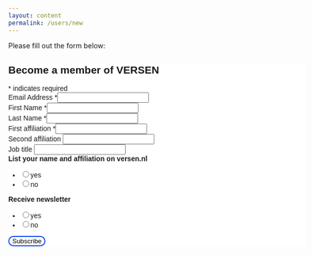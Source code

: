 ```yaml
---
layout: content
permalink: /users/new
---
```


Please fill out the form below:

<!-- Begin Mailchimp Signup Form -->
<div id="mc_embed_shell">
      <link href="//cdn-images.mailchimp.com/embedcode/classic-061523.css" rel="stylesheet" type="text/css">
  <style type="text/css">
        #mc_embed_signup{background:#fff; false;clear:left; font:14px Helvetica,Arial,sans-serif; width: 600px;}
        /* Add your own Mailchimp form style overrides in your site stylesheet or in this style block.
           We recommend moving this block and the preceding CSS link to the HEAD of your HTML file. */
</style>
<div id="mc_embed_signup">
    <form action="https://versen.us7.list-manage.com/subscribe/post?u=e6afd6c1e7c0289f4566d4fe5&amp;id=5228435632&amp;f_id=00e599e4f0" method="post" id="mc-embedded-subscribe-form" name="mc-embedded-subscribe-form" class="validate" target="_self" novalidate="">
        <div id="mc_embed_signup_scroll"><h2>Become a member of VERSEN</h2>
            <div class="indicates-required"><span class="asterisk">*</span> indicates required</div>
            <div class="mc-field-group"><label for="mce-EMAIL">Email Address <span class="asterisk">*</span></label><input type="email" name="EMAIL" class="required email" id="mce-EMAIL" required="" value=""></div><div class="mc-field-group"><label for="mce-FNAME">First Name <span class="asterisk">*</span></label><input type="text" name="FNAME" class="required text" id="mce-FNAME" value="" required=""></div><div class="mc-field-group"><label for="mce-LNAME">Last Name <span class="asterisk">*</span></label><input type="text" name="LNAME" class="required text" id="mce-LNAME" value="" required=""></div><div class="mc-field-group"><label for="mce-AFFIL1">First affiliation <span class="asterisk">*</span></label><input type="text" name="AFFIL1" class="required text" id="mce-AFFIL1" value="" required=""></div><div class="mc-field-group"><label for="mce-AFFIL2">Second affiliation </label><input type="text" name="AFFIL2" class=" text" id="mce-AFFIL2" value=""></div><div class="mc-field-group"><label for="mce-JOBTITLE">Job title </label><input type="text" name="JOBTITLE" class=" text" id="mce-JOBTITLE" value=""></div><div class="mc-field-group input-group"><strong>List your name and affiliation on versen.nl </strong><ul><li><input type="radio" name="group[79508]" id="mce-group[79508]-79508-0" value="1"><label for="mce-group[79508]-79508-0">yes</label></li><li><input type="radio" name="group[79508]" id="mce-group[79508]-79508-1" value="2"><label for="mce-group[79508]-79508-1">no</label></li></ul></div><div class="mc-field-group input-group"><strong>Receive newsletter </strong><ul><li><input type="radio" name="group[79512]" id="mce-group[79512]-79512-0" value="4"><label for="mce-group[79512]-79512-0">yes</label></li><li><input type="radio" name="group[79512]" id="mce-group[79512]-79512-1" value="8"><label for="mce-group[79512]-79512-1">no</label></li></ul></div>
        <div id="mce-responses" class="clear">
            <div class="response" id="mce-error-response" style="display: none;"></div>
            <div class="response" id="mce-success-response" style="display: none;"></div>
        </div><div style="position: absolute; left: -5000px;" aria-hidden="true"><input type="text" name="b_e6afd6c1e7c0289f4566d4fe5_5228435632" tabindex="-1" value=""></div><div class="clear"><input type="submit" name="subscribe" id="mc-embedded-subscribe" style="background:#fff; border: 2px solid #0D43F2; border-radius: 24px;" class="button" value="Subscribe"></div>
    </div>
</form>
</div>
</div>
<!--End mc_embed_signup-->